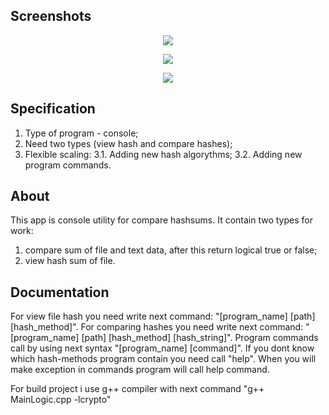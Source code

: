 ## Screenshots
<p align="center">
      <img src="https://i.ibb.co/zh658JW/hashsums.png" width="auto">
</p>
<p align="center">
      <img src="https://i.ibb.co/LSbS60p/hashsums1.png" width="auto">
</p>
<p align="center">
     <img src="https://i.ibb.co/rFgzNHw/hashsums2.png" width="auto">
</p>

## Specification

1. Type of program - console;
2. Need two types (view hash and compare hashes);
3. Flexible scaling:
  3.1. Adding new hash algorythms;
  3.2. Adding new program commands.

## About

This app is console utility for compare hashsums. It contain two types for work:
1. compare sum of file and text data, after this return logical true or false;
2. view hash sum of file.

## Documentation

For view file hash you need write next command: "[program_name] [path] [hash_method]".
For comparing hashes you need write next command: "[program_name] [path] [hash_method] [hash_string]".
Program commands call by using next syntax "[program_name] [command]".
If you dont know which hash-methods program contain you need call "help".
When you will make exception in commands program will call help command.

For build project i use g++ compiler with next command "g++ MainLogic.cpp -lcrypto"
